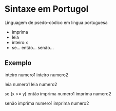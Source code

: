 # Sintaxe em Portugol
Linguagem de psedo-códico em língua portuguesa
* imprima
* leia
* inteiro x
* se... então... senão...

## Exemplo
inteiro numero1
inteiro numero2

leia numero1
leia numero2

se (x >= y) então
  imprima numero1
  imprima numero2

senão
  imprima numero1
  imprima numero2
